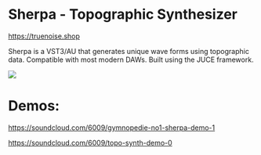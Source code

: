 # Sherpa - Topographic Synthesizer
https://truenoise.shop

Sherpa is a VST3/AU that generates unique wave forms using topographic data. Compatible with most modern DAWs. Built using the JUCE framework.

<img src="https://github.com/tparker48/theMountain/blob/master/Images/UI%20final.png" />

# Demos: 

https://soundcloud.com/6009/gymnopedie-no1-sherpa-demo-1

https://soundcloud.com/6009/topo-synth-demo-0
